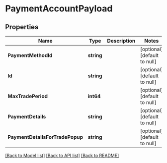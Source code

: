 # PaymentAccountPayload

## Properties
Name | Type | Description | Notes
------------ | ------------- | ------------- | -------------
**PaymentMethodId** | **string** |  | [optional] [default to null]
**Id** | **string** |  | [optional] [default to null]
**MaxTradePeriod** | **int64** |  | [optional] [default to null]
**PaymentDetails** | **string** |  | [optional] [default to null]
**PaymentDetailsForTradePopup** | **string** |  | [optional] [default to null]

[[Back to Model list]](../README.md#documentation-for-models) [[Back to API list]](../README.md#documentation-for-api-endpoints) [[Back to README]](../README.md)


